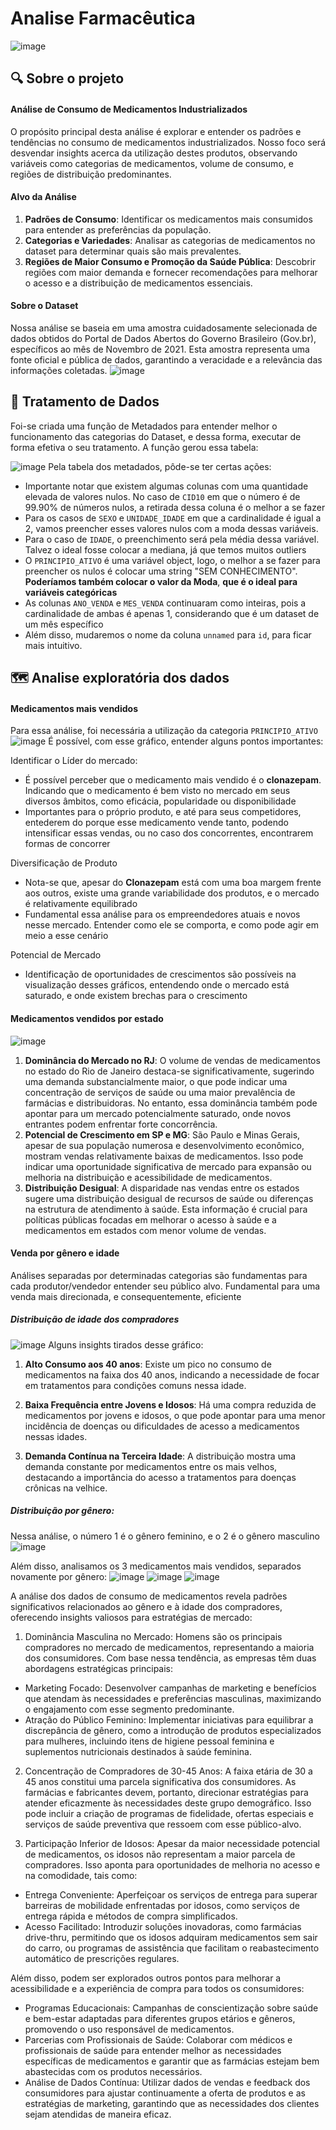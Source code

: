 # Analise Farmacêutica
![image](https://github.com/danielreinaux/DataAnalytics/assets/91274263/efd37374-d100-4aab-949e-97b577842a89)

## 🔍 Sobre o projeto
#### Análise de Consumo de Medicamentos Industrializados
O propósito principal desta análise é explorar e entender os padrões e tendências no consumo de medicamentos industrializados. Nosso foco será desvendar insights acerca da utilização destes produtos, observando variáveis como categorias de medicamentos, volume de consumo, e regiões de distribuição predominantes.

#### Alvo da Análise
1. **Padrões de Consumo**: Identificar os medicamentos mais consumidos para entender as preferências da população.
2. **Categorias e Variedades**: Analisar as categorias de medicamentos no dataset para determinar quais são mais prevalentes.
3. **Regiões de Maior Consumo e Promoção da Saúde Pública**: Descobrir regiões com maior demanda e fornecer recomendações para melhorar o acesso e a distribuição de medicamentos essenciais.



#### Sobre o Dataset 
Nossa análise se baseia em uma amostra cuidadosamente selecionada de dados obtidos do Portal de Dados Abertos do Governo Brasileiro (Gov.br), específicos ao mês de Novembro de 2021. Esta amostra representa uma fonte oficial e pública de dados, garantindo a veracidade e a relevância das informações coletadas.
![image](https://github.com/danielreinaux/DataAnalytics/assets/91274263/394553cb-e84a-42a0-9ff5-92d4eec7bb92)

## 💾 Tratamento de Dados
Foi-se criada uma função de Metadados para entender melhor o funcionamento das categorias do Dataset, e dessa forma, executar de forma efetiva o seu tratamento. A função gerou essa tabela:

![image](https://github.com/danielreinaux/DataAnalytics/assets/91274263/495dba99-423c-4a5c-a2ec-165b1ab4b64c)
Pela tabela dos metadados, pôde-se ter certas ações:
* Importante notar que existem algumas colunas com uma quantidade elevada de valores nulos. No caso de `CID10` em que o número é de 99.90% de números nulos, a retirada dessa coluna é o melhor a se fazer
*  Para os casos de `SEXO` e `UNIDADE_IDADE` em que a cardinalidade é igual a 2, vamos preencher esses valores nulos com a moda dessas variáveis.
* Para o caso de `IDADE`, o preenchimento será pela média dessa variável. Talvez o ideal fosse colocar a mediana, já que temos muitos outliers
* O `PRINCIPIO_ATIVO` é uma variável object, logo, o melhor a se fazer para preencher os nulos é colocar uma string "SEM CONHECIMENTO". **Poderíamos também colocar o valor da Moda**, **que é o ideal para variáveis categóricas**
* As colunas `ANO_VENDA` e `MES_VENDA` continuaram como inteiras, pois a cardinalidade de ambas é apenas 1, considerando que é um dataset de um mês específico
* Além disso, mudaremos o nome da coluna `unnamed` para `id`, para ficar mais intuitivo.

## 🗺️ Analise exploratória dos dados

#### Medicamentos mais vendidos
Para essa análise, foi necessária a utilização da categoria `PRINCIPIO_ATIVO`
![image](https://github.com/danielreinaux/DataAnalytics/assets/91274263/6d440fd8-919d-40ca-8a3f-725ef90764cf)
É possível, com esse gráfico, entender alguns pontos importantes:


Identificar o Líder do mercado:
  * É possível perceber que o medicamento mais vendido é o **clonazepam**. Indicando que o medicamento é bem visto no mercado em seus diversos âmbitos, como eficácia, popularidade ou disponibilidade
  * Importantes para o próprio produto, e até para seus competidores, entederem do porque esse medicamento vende tanto, podendo intensificar essas vendas, ou no caso dos concorrentes, encontrarem formas de concorrer


Diversificação de Produto
  * Nota-se que, apesar do **Clonazepam** está com uma boa margem frente aos outros, existe uma grande variabilidade dos produtos, e o mercado é relativamente equilibrado
  * Fundamental essa análise para os empreendedores atuais e novos nesse mercado. Entender como ele se comporta, e como pode agir em meio a esse cenário

Potencial de Mercado
  * Identificação de oportunidades de crescimentos são possíveis na visualização desses gráficos, entendendo onde o mercado está saturado, e onde existem brechas para o crescimento
 
#### Medicamentos vendidos por estado
![image](https://github.com/danielreinaux/DataAnalytics/assets/91274263/ff88c0f5-bbd1-4df3-b124-a00d4a7556f6)
1. **Dominância do Mercado no RJ**: O volume de vendas de medicamentos no estado do Rio de Janeiro destaca-se significativamente, sugerindo uma demanda substancialmente maior, o que pode indicar uma concentração de serviços de saúde ou uma maior prevalência de farmácias e distribuidoras. No entanto, essa dominância também pode apontar para um mercado potencialmente saturado, onde novos entrantes podem enfrentar forte concorrência.
2. **Potencial de Crescimento em SP e MG**: São Paulo e Minas Gerais, apesar de sua população numerosa e desenvolvimento econômico, mostram vendas relativamente baixas de medicamentos. Isso pode indicar uma oportunidade significativa de mercado para expansão ou melhoria na distribuição e acessibilidade de medicamentos.
3. **Distribuição Desigual**: A disparidade nas vendas entre os estados sugere uma distribuição desigual de recursos de saúde ou diferenças na estrutura de atendimento à saúde. Esta informação é crucial para políticas públicas focadas em melhorar o acesso à saúde e a medicamentos em estados com menor volume de vendas.

#### Venda por gênero e idade
Análises separadas por determinadas categorias são fundamentas para cada produtor/vendedor entender seu público alvo. Fundamental para uma venda mais direcionada, e consequentemente, eficiente

##### Distribuição de idade dos compradores
![image](https://github.com/danielreinaux/DataAnalytics/assets/91274263/e58a4950-c080-4bb2-b30f-545ab5d5b3da)
Alguns insights tirados desse gráfico:
1. **Alto Consumo aos 40 anos**: Existe um pico no consumo de medicamentos na faixa dos 40 anos, indicando a necessidade de focar em tratamentos para condições comuns nessa idade.

2. **Baixa Frequência entre Jovens e Idosos**: Há uma compra reduzida de medicamentos por jovens e idosos, o que pode apontar para uma menor incidência de doenças ou dificuldades de acesso a medicamentos nessas idades.

3. **Demanda Contínua na Terceira Idade**: A distribuição mostra uma demanda constante por medicamentos entre os mais velhos, destacando a importância do acesso a tratamentos para doenças crônicas na velhice.

##### Distribuição por gênero:
Nessa análise, o número 1 é o gênero feminino, e o 2 é o gênero masculino 
![image](https://github.com/danielreinaux/DataAnalytics/assets/91274263/941a12cd-626e-40f6-af7c-06bf08aff184)
 
Além disso, analisamos os 3 medicamentos mais vendidos, separados novamente por gênero:
![image](https://github.com/danielreinaux/DataAnalytics/assets/91274263/5ca9b3ff-f4db-49bf-b3de-3a49e5448f85)
![image](https://github.com/danielreinaux/DataAnalytics/assets/91274263/3573eb60-cb97-4d0f-a677-460c7b90ec0f)
![image](https://github.com/danielreinaux/DataAnalytics/assets/91274263/073216c1-8a0e-420e-918d-5ba150da5dbe)

A análise dos dados de consumo de medicamentos revela padrões significativos relacionados ao gênero e à idade dos compradores, oferecendo insights valiosos para estratégias de mercado:
1. Dominância Masculina no Mercado: Homens são os principais compradores no mercado de medicamentos, representando a maioria dos consumidores. Com base nessa tendência, as empresas têm duas abordagens estratégicas principais:
- Marketing Focado: Desenvolver campanhas de marketing e benefícios que atendam às necessidades e preferências masculinas, maximizando o engajamento com esse segmento predominante.
- Atração do Público Feminino: Implementar iniciativas para equilibrar a discrepância de gênero, como a introdução de produtos especializados para mulheres, incluindo itens de higiene pessoal feminina e suplementos nutricionais destinados à saúde feminina.
2. Concentração de Compradores de 30-45 Anos: A faixa etária de 30 a 45 anos constitui uma parcela significativa dos consumidores. As farmácias e fabricantes devem, portanto, direcionar estratégias para atender eficazmente às necessidades deste grupo demográfico. Isso pode incluir a criação de programas de fidelidade, ofertas especiais e serviços de saúde preventiva que ressoem com esse público-alvo.

3. Participação Inferior de Idosos: Apesar da maior necessidade potencial de medicamentos, os idosos não representam a maior parcela de compradores. Isso aponta para oportunidades de melhoria no acesso e na comodidade, tais como:

- Entrega Conveniente: Aperfeiçoar os serviços de entrega para superar barreiras de mobilidade enfrentadas por idosos, como serviços de entrega rápida e métodos de compra simplificados.
- Acesso Facilitado: Introduzir soluções inovadoras, como farmácias drive-thru, permitindo que os idosos adquiram medicamentos sem sair do carro, ou programas de assistência que facilitam o reabastecimento automático de prescrições regulares.

Além disso, podem ser explorados outros pontos para melhorar a acessibilidade e a experiência de compra para todos os consumidores:
- Programas Educacionais: Campanhas de conscientização sobre saúde e bem-estar adaptadas para diferentes grupos etários e gêneros, promovendo o uso responsável de medicamentos.
- Parcerias com Profissionais de Saúde: Colaborar com médicos e profissionais de saúde para entender melhor as necessidades específicas de medicamentos e garantir que as farmácias estejam bem abastecidas com os produtos necessários.
- Análise de Dados Contínua: Utilizar dados de vendas e feedback dos consumidores para ajustar continuamente a oferta de produtos e as estratégias de marketing, garantindo que as necessidades dos clientes sejam atendidas de maneira eficaz.

